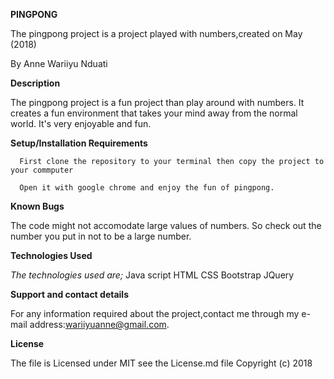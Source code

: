 
<strong>PINGPONG</strong>

The pingpong project is a project played with numbers,created on May (2018)

 By
 Anne Wariiyu Nduati


 <strong>Description</strong>

The pingpong project is a fun project than play around with numbers. It creates a fun environment that takes your mind away from the normal world. It's very enjoyable and fun.

 <strong>Setup/Installation Requirements</strong>

      First clone the repository to your terminal then copy the project to your commputer

      Open it with google chrome and enjoy the fun of pingpong.

<strong> Known Bugs</strong>

The code might not accomodate large values of numbers. So check out the number you put in not to be a large number.

<strong>Technologies Used</strong>

<em>The technologies used are;</em>
      Java script
      HTML
      CSS
      Bootstrap
      JQuery

 <strong>Support and contact details</strong>

For any information required about the project,contact me through my e-mail address:wariiyuanne@gmail.com.


 <strong>License</strong>

 The file is Licensed under MIT see the License.md file
Copyright (c) 2018
